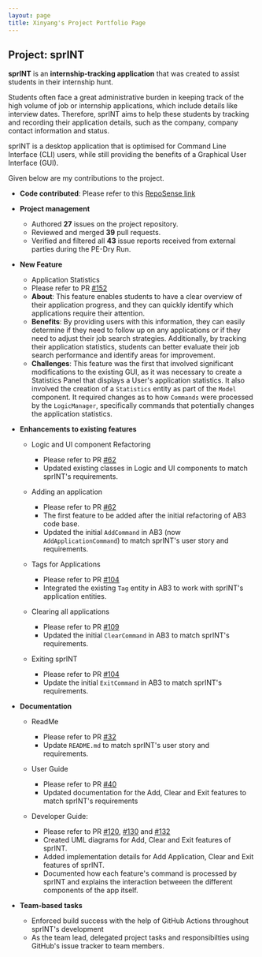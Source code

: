 ```yaml
---
layout: page
title: Xinyang's Project Portfolio Page
---
```


## Project: sprINT

**sprINT** is an **internship-tracking application** that was created to assist students in their internship hunt.

Students often face a great administrative burden in keeping track of the high volume of job or internship applications, which
include details like interview dates. Therefore, sprINT aims to help these students by
tracking and recording their application details, such as the company, company contact information and status.

sprINT is a desktop application that is optimised for Command Line Interface (CLI) users, while still providing the benefits
of a Graphical User Interface (GUI).

Given below are my contributions to the project.

* **Code contributed**:
Please refer to this [RepoSense link](https://nus-cs2103-ay2223s2.github.io/tp-dashboard/?search=xyluschen&breakdown=true)

* **Project management**
  * Authored **27** issues on the project repository.
  * Reviewed and merged **39** pull requests.
  * Verified and filtered all **43** issue reports received from external parties during the PE-Dry Run.

* **New Feature**
  * Application Statistics 
  * Please refer to PR [#152](https://github.com/AY2223S2-CS2103T-T13-3/tp/pull/152)
  * **About**: This feature enables students to have a clear overview of their application progress, and they can quickly
  identify which applications require their attention. 
  * **Benefits**: By providing users with this information, they can easily determine if they need to follow up on 
  any applications or if they need to adjust their job search strategies. Additionally, by tracking their application statistics,
  students can better evaluate their job search performance and identify areas for improvement.
  * **Challenges**: This feature was the first that involved significant modifications to the existing GUI, as it was necessary
  to create a Statistics Panel that displays a User's application statistics. It also involved the creation of a `Statistics` entity
  as part of the `Model` component. It required changes as to how `Commands` were processed by the `LogicManager`, specifically commands
  that potentially changes the application statistics.

* **Enhancements to existing features**
  * Logic and UI component Refactoring 
    * Please refer to PR [#62](https://github.com/AY2223S2-CS2103T-T13-3/tp/pull/62)
    * Updated existing classes in Logic and UI components to match sprINT's requirements.

  * Adding an application
    * Please refer to PR [#62](https://github.com/AY2223S2-CS2103T-T13-3/tp/pull/62)
    * The first feature to be added after the initial refactoring of AB3 code base.
    * Updated the initial `AddCommand` in AB3 (now `AddApplicationCommand`) to match sprINT's user
      story and requirements.

  * Tags for Applications
    * Please refer to PR [#104](https://github.com/AY2223S2-CS2103T-T13-3/tp/pull/104)
    * Integrated the existing `Tag` entity in AB3 to work with sprINT's application entities.

  * Clearing all applications
    * Please refer to PR [#109](https://github.com/AY2223S2-CS2103T-T13-3/tp/pull/109)
    * Updated the initial `ClearCommand` in AB3 to match sprINT's requirements.

  * Exiting sprINT
    * Please refer to PR [#104](https://github.com/AY2223S2-CS2103T-T13-3/tp/pull/104)
    * Update the initial `ExitCommand` in AB3 to match sprINT's requirements.

* **Documentation**
  * ReadMe
    * Please refer to PR [#32](https://github.com/AY2223S2-CS2103T-T13-3/tp/pull/32)
    * Update `README.md` to match sprINT's user story and requirements.

  * User Guide
    * Please refer to PR [#40](https://github.com/AY2223S2-CS2103T-T13-3/tp/pull/40)
    * Updated documentation for the Add, Clear and Exit features to match sprINT's requirements

  * Developer Guide:
    * Please refer to PR [#120](https://github.com/AY2223S2-CS2103T-T13-3/tp/pull/120), [#130](https://github.com/AY2223S2-CS2103T-T13-3/tp/pull/130)
          and [#132](https://github.com/AY2223S2-CS2103T-T13-3/tp/pull/132)
    * Created UML diagrams for Add, Clear and Exit features of sprINT.
    * Added implementation details for Add Application, Clear and Exit features of sprINT. 
    * Documented how each feature's command is processed by sprINT and explains the interaction betweeen the different
    components of the app itself.

* **Team-based tasks**
  * Enforced build success with the help of GitHub Actions throughout sprINT's development
  * As the team lead, delegated project tasks and responsibilties using GitHub's issue tracker to team members.



